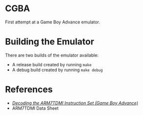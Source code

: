 # CGBA
First attempt at a Game Boy Advance emulator.

# Building the Emulator
There are two builds of the emulator available:
* A release build created by running `make`
* A debug build created by running `make debug`

# References
* [*Decoding the ARM7TDMI Instruction Set (Game Boy Advance)*](https://www.gregorygaines.com/blog/decoding-the-arm7tdmi-instruction-set-game-boy-advance/)
* ARM7TDMI Data Sheet
